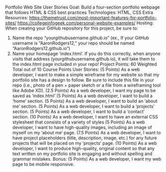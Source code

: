Portfolio Web Site User Stories 
Goal: Build a four-section portfolio webpage that follows HTML & CSS best practices 
Technologies: HTML, CSS
Extra Resources: 	https://themetrust.com/most-important-features-for-portfolio-sites/ 
			https://collegeinfogeek.com/personal-website-examples/
Hosting: When creating your GitHub repository for this project, be sure to:
1.	Name the repo “yourgithubusername.github.io” (ex., If your GitHub username is “AaronRodgers12,” your repo should be named “AaronRodgers12.github.io”)
2.	Name your homepage ‘index.html’. 
If you do this correctly, when anyone visits that address (yourgithubusername.github.io), it will take them to the index.html page included in your repo! 
Project Points: 60
Weighted Total out of 10 Course Points 
User Stories: 
(5 Points) As a web developer, I want to make a simple wireframe for my website so that my portfolio site has a design to follow. Be sure to include this file in your repo (i.e., photo of a pen + paper sketch or a file from a wireframing tool like Adobe XD).
(2.5 Points) As a web developer, I want my page to be saved as ‘index.html’ 
(5 Points) As a web developer, I want to build a ‘home’ section. 
(5 Points) As a web developer, I want to build an ‘about me’ section. 
(5 Points) As a web developer, I want to build a ‘projects’ section. 
(5 Points) As a web developer, I want to build a ‘contact’ section. 
(10 Points) As a web developer, I want to have an external CSS stylesheet that consists of a variety of styles 
(5 Points) As a web developer, I want to have high-quality images, including an image of myself on my ‘about me’ page. 
(7.5 Points) As a web developer, I want to have project placeholders (title, description, image, etc.) for any future projects that will be placed on my ‘projects’ page. 
(10 Points) As a web developer, I want to produce high-quality, original content so that any text written on my portfolio site is engaging and without spelling and grammar mistakes. 
Bonus: 
(5 Points) As a web developer, I want my web page to be mobile responsive.
